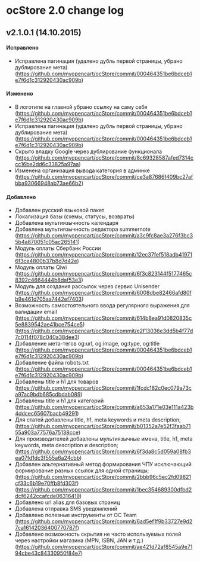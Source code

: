 # ocStore 2.0 change log

## v2.1.0.1 (14.10.2015)
#### Исправлено
* Исправлена пагинация (удалено дубль первой страницы, убрано дублирование мета) (https://github.com/myopencart/ocStore/commit/000464351be6bdceb1e7f6d1c312920430ac909b)

#### Изменено
* В логотипе на главной убрано ссылку на саму себя (https://github.com/myopencart/ocStore/commit/000464351be6bdceb1e7f6d1c312920430ac909b)
* Исправлена пагинация (удалено дубль первой страницы, убрано дублирование мета) (https://github.com/myopencart/ocStore/commit/000464351be6bdceb1e7f6d1c312920430ac909b)
* Скрыто владку Google через дублирование функционала (https://github.com/myopencart/ocStore/commit/8c69328587afed7314ccc16be2dd6c33825a97aa)
* Изменена организация вывода категория в админке (https://github.com/myopencart/ocStore/commit/ce3a87686f409bc27afbba93066948ab73ae66b2)

#### Добавлено
* Добавлен русский языковой пакет
* Локализация базы (схемы, статусы, возвраты)
* Добавлена мультиязычность календаря
* Добавлена мультиязычность редактора summernote (https://github.com/myopencart/ocStore/commit/a3c9fc8ae3a276f3bc35b4a870051c05ac265141)
* Модуль оплаты Сбербанк России (https://github.com/myopencart/ocStore/commit/12ec37fef518adb419716f3ce4800b37b8d7d42e)
* Модуль оплаты Qiwi (https://github.com/myopencart/ocStore/commit/6f3c823144f5177465c8392c4664444b8daf53e3)
* Модуль для создания рассылок через сервис Unisender (https://github.com/myopencart/ocStore/commit/6008dbe82466afd80fb9e461d705aa7442ef7403)
* Возможность самостоятельного ввода регулярного выражения для валидации email (https://github.com/myopencart/ocStore/commit/614b8ea91d0820835c5e8839542ae41bce754ce5) (https://github.com/myopencart/ocStore/commit/e2f13036e3dd5b4f77d7c0114f078c040a38dee3)
* Добавление мета-тегов og:url, og:image, og:type, og:title (https://github.com/myopencart/ocStore/commit/000464351be6bdceb1e7f6d1c312920430ac909b)
* Добавление файла robots.txt (https://github.com/myopencart/ocStore/commit/000464351be6bdceb1e7f6d1c312920430ac909b)
* Добавлены title и h1 для товаров (https://github.com/myopencart/ocStore/commit/1fcdc182c0ec079a73ca97ac9bdb685cdbdab089)
* Добавлены title и h1 для категорий (https://github.com/myopencart/ocStore/commit/a653a171e03e111a423b4ddcec65607bacb49291)
* Для статей добавлены title, h1, meta keywords и meta description; (https://github.com/myopencart/ocStore/commit/b01352a7e52f3faab7155a903a77576a75138cce)
* Для производителей добавлены мультиязычные имена, title, h1, meta keywords, meta description и description; (https://github.com/myopencart/ocStore/commit/6f3da8c5d059a08fb3ea07fd1dc3f555a6a24cbb)
* Добавлен альтернативный метод формирования ЧПУ исключающий формирование разных ссылок для одной страницы; (https://github.com/myopencart/ocStore/commit/2bbb96c5ec2fd09821cf33c6b19e70ffb8fd303f) (https://github.com/myopencart/ocStore/commit/1bec354689300dfbd2dcf6242ccafcde06316419)
* Добавлено url alias для базовых страниц
* Добавлена отправка SMS уведомлений
* Добавлено полезные инструменты от OC Team (https://github.com/myopencart/ocStore/commit/6ad5ef1f9b33727e9d27ca16142036400770787f)
* Добавлено возможность скрытия не часто используемых полей через настройки магазина (MPN, ISBN, JAN и т.д.) (https://github.com/myopencart/ocStore/commit/ae421d72af8545a9e7194cbe43c84330950f84e7)